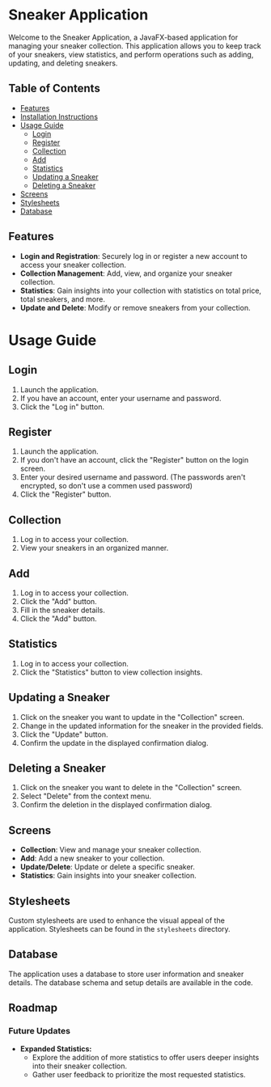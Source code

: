 # Sneaker Application

Welcome to the Sneaker Application, a JavaFX-based application for managing your sneaker collection. This application allows you to keep track of your sneakers, view statistics, and perform operations such as adding, updating, and deleting sneakers.

## Table of Contents

- [Features](#features)
- [Installation Instructions](#installation-instructions)
- [Usage Guide](#usage-guide)
  - [Login](#login)
  - [Register](#register)
  - [Collection](#collection)
  - [Add](#add)
  - [Statistics](#statistics)
  - [Updating a Sneaker](#updating-a-sneaker)
  - [Deleting a Sneaker](#deleting-a-sneaker)
- [Screens](#screens)
- [Stylesheets](#stylesheets)
- [Database](#database)

## Features

- **Login and Registration**: Securely log in or register a new account to access your sneaker collection.
- **Collection Management**: Add, view, and organize your sneaker collection.
- **Statistics**: Gain insights into your collection with statistics on total price, total sneakers, and more.
- **Update and Delete**: Modify or remove sneakers from your collection.

# Usage Guide

## Login

1. Launch the application.
2. If you have an account, enter your username and password.
3. Click the "Log in" button.

## Register

1. Launch the application.
2. If you don't have an account, click the "Register" button on the login screen.
3. Enter your desired username and password. (The passwords aren't encrypted, so don't use a commen used password)
4. Click the "Register" button.

## Collection

1. Log in to access your collection.
2. View your sneakers in an organized manner.

## Add

1. Log in to access your collection.
2. Click the "Add" button.
3. Fill in the sneaker details.
4. Click the "Add" button.

## Statistics

1. Log in to access your collection.
2. Click the "Statistics" button to view collection insights.

## Updating a Sneaker

1. Click on the sneaker you want to update in the "Collection" screen.
2. Change in the updated information for the sneaker in the provided fields.
3. Click the "Update" button.
4. Confirm the update in the displayed confirmation dialog.

## Deleting a Sneaker

1. Click on the sneaker you want to delete in the "Collection" screen.
2. Select "Delete" from the context menu.
3. Confirm the deletion in the displayed confirmation dialog.

## Screens

- **Collection**: View and manage your sneaker collection.
- **Add**: Add a new sneaker to your collection.
- **Update/Delete**: Update or delete a specific sneaker.
- **Statistics**: Gain insights into your sneaker collection.

## Stylesheets

Custom stylesheets are used to enhance the visual appeal of the application. Stylesheets can be found in the `stylesheets` directory.

## Database

The application uses a database to store user information and sneaker details. The database schema and setup details are available in the code.

## Roadmap

### Future Updates

- **Expanded Statistics:**
  - Explore the addition of more statistics to offer users deeper insights into their sneaker collection.
  - Gather user feedback to prioritize the most requested statistics.
